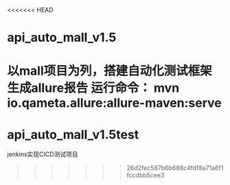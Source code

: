 <<<<<<< HEAD
# api_auto_mall_v1.5
以mall项目为列，搭建自动化测试框架
生成allure报告
运行命令：
mvn io.qameta.allure:allure-maven:serve 
========
# api_auto_mall_v1.5test
jenkins实现CICD测试项目
>>>>>>> 26d2fec587b6b688c4fdf8a71a6f1fccdbb5cee3
